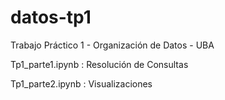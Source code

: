 # datos-tp1
Trabajo Práctico 1 - Organización de Datos - UBA

Tp1_parte1.ipynb : Resolución de Consultas

Tp1_parte2.ipynb : Visualizaciones
